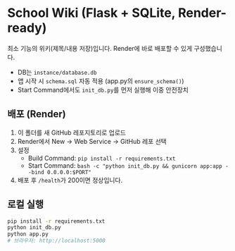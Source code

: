 
# School Wiki (Flask + SQLite, Render-ready)

최소 기능의 위키(제목/내용 저장)입니다. Render에 바로 배포할 수 있게 구성했습니다.
- DB는 `instance/database.db`
- 앱 시작 시 `schema.sql` 자동 적용 (app.py의 `ensure_schema()`)
- Start Command에서도 `init_db.py`를 먼저 실행해 이중 안전장치

## 배포 (Render)
1. 이 폴더를 새 GitHub 레포지토리로 업로드
2. Render에서 New → Web Service → GitHub 레포 선택
3. 설정
   - Build Command: `pip install -r requirements.txt`
   - Start Command: `bash -c "python init_db.py && gunicorn app:app --bind 0.0.0.0:$PORT"`
4. 배포 후 `/health`가 200이면 정상입니다.

## 로컬 실행
```bash
pip install -r requirements.txt
python init_db.py
python app.py
# 브라우저: http://localhost:5000
```
